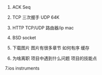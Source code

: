 1. ACK Seq

2. TCP 三次握手 UDP 64K

3. HTTP  TCP/UDP 路由器/ip  mac

4. BSD socket

5. 下载图片 图片有很多章节 如何有序 缓存

6. 为啥离职 项目中遇到什么问题 项目的技能点

7.ios instruments 

